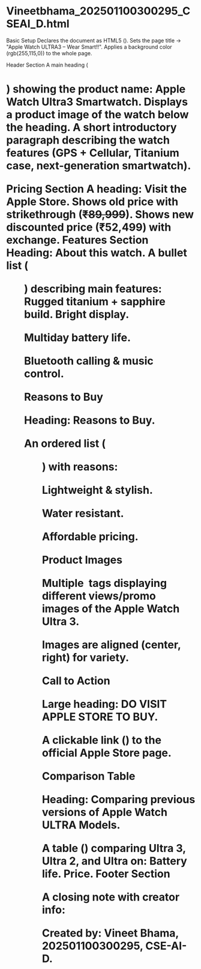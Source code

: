 # Vineetbhama_202501100300295_CSEAI_D.html
Basic Setup
Declares the document as HTML5 (<!DOCTYPE html>).
Sets the page title → "Apple Watch ULTRA3 – Wear Smart!!".
Applies a background color (rgb(255,115,0)) to the whole page.

Header Section
A main heading (<h1>) showing the product name: Apple Watch Ultra3 Smartwatch.
Displays a product image of the watch below the heading.
A short introductory paragraph describing the watch features (GPS + Cellular, Titanium case, next-generation smartwatch).

Pricing Section
A heading: Visit the Apple Store.
Shows old price with strikethrough (<del>₹89,999</del>).
Shows new discounted price (₹52,499) with exchange.
Features Section
Heading: About this watch.
A bullet list (<ul>) describing main features:
Rugged titanium + sapphire build.
Bright display.

Multiday battery life.

Bluetooth calling & music control.

Reasons to Buy

Heading: Reasons to Buy.

An ordered list (<ol>) with reasons:

Lightweight & stylish.

Water resistant.

Affordable pricing.

Product Images

Multiple <img> tags displaying different views/promo images of the Apple Watch Ultra 3.

Images are aligned (center, right) for variety.

Call to Action

Large heading: DO VISIT APPLE STORE TO BUY.

A clickable link (<a>) to the official Apple Store page.

Comparison Table

Heading: Comparing previous versions of Apple Watch ULTRA Models.

A table (<table>) comparing Ultra 3, Ultra 2, and Ultra on:
Battery life.
Price.
Footer Section

A closing note with creator info:

Created by: Vineet Bhama, 202501100300295, CSE-AI-D.
